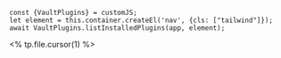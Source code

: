 ```dataviewjs
const {VaultPlugins} = customJS;
let element = this.container.createEl('nav', {cls: ["tailwind"]});
await VaultPlugins.listInstalledPlugins(app, element);
```
<% tp.file.cursor(1) %>
